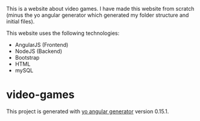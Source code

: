 This is a website about video games. I have made this website from scratch (minus the yo angular generator which generated my folder structure and initial files).

This website uses the following technologies:
 - AngularJS (Frontend)
 - NodeJS (Backend)
 - Bootstrap
 - HTML
 - mySQL

# video-games

This project is generated with [yo angular generator](https://github.com/yeoman/generator-angular)
version 0.15.1.
